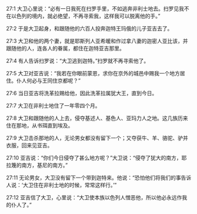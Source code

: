 <a id="1"></a>27:1  大卫心里说：“必有一日我死在扫罗手里，不如逃奔非利士地去。扫罗见我不在以色列的境内，就必绝望，不再寻索我，这样我可以脱离他的手。”　  

<a id="2"></a>27:2  于是大卫起身，和跟随他的六百人投奔迦特王玛俄的儿子亚吉去了。  

<a id="3"></a>27:3  大卫和他的两个妻，就是耶斯列人亚希暖和作过拿八妻的迦密人亚比该，并跟随他的人，连各人的眷属，都住在迦特亚吉那里。  

<a id="4"></a>27:4  有人告诉扫罗说：“大卫逃到迦特。”扫罗就不再寻索他了。  

<a id="5"></a>27:5  大卫对亚吉说：“我若在你眼前蒙恩，求你在京外的城邑中赐我一个地方居住。仆人何必与王同住京都呢？”  

<a id="6"></a>27:6  当日亚吉将洗革拉赐给他，因此洗革拉属犹大王，直到今日。  

<a id="7"></a>27:7  大卫在非利士地住了一年零四个月。  

<a id="8"></a>27:8  大卫和跟随他的人上去，侵夺基述人、基色人、亚玛力人之地。这几族历来住在那地，从书珥直到埃及。  

<a id="9"></a>27:9  大卫击杀那地的人，无论男女都没有留下一个；又夺获牛、羊、骆驼、驴并衣服，回来见亚吉。  

<a id="10"></a>27:10  亚吉说：“你们今日侵夺了甚么地方呢？”大卫说：“侵夺了犹大的南方，耶拉篾的南方，基尼的南方。”  

<a id="11"></a>27:11  无论男女，大卫没有留下一个带到迦特来。他说：“恐怕他们将我们的事告诉人说：‘大卫住在非利士地的时候，常常这样行。’”  

<a id="12"></a>27:12  亚吉信了大卫，心里说：“大卫使本族以色列人憎恶他，所以他必永远作我的仆人了。”  

